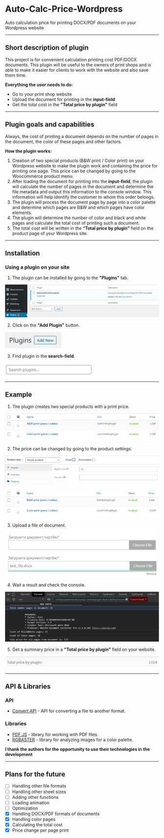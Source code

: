# Auto-Calc-Price-Wordpress
Auto calculation price for printing DOCX/PDF documents on your Wordpress website 
____
## Short description of plugin
This project is for convenient calculation printing cost PDF/DOCX documents. This plugin will be useful to the owners of print shops and is able to make it easier for clients to work with the website and also save them time.

**Everything the user needs to do:**
* Go to your print shop website
* Upload the document for printing in the **input-field**
* Get the total cost in the **"Total price by plugin"** field
____
## Plugin goals and capabilities
Always, the cost of printing a document depends on the number of pages in the document, the color of these pages and other factors.

**How the plugin works:**
1. Creation of two special products (B&W print / Color print) on your Wordpress website to make the plugin work and containing the price for printing one page. This price can be changed by going to the Woocommerce product menu.
2. After loading the document for printing into the **input-field**, the plugin will calculate the number of pages in the document and determine the file metadata and output this information to the console window. This information will help identify the customer to whom this order belongs.
3. The plugin will process the document page by page into a color palette and determine which pages are B&W and which pages have color elements.
4. The plugin will determine the number of color and black and white pages and calculate the total cost of printing such a document.
5. The total cost will be written in the **“Total price by plugin”** field on the product page of your Wordpress site.
____
## Installation
### Using a plugin on your site
1. The plugin can be installed by going to the **"Plugins"** tab.

![Plugin tab](https://github.com/neveleneves/AutoCalcPriceDocPlugin.Wordpress/blob/master/img/Plugins%20tab.PNG)

2. Click on the **"Add Plugin"** button.

![Add Plugin](https://github.com/neveleneves/AutoCalcPriceDocPlugin.Wordpress/blob/master/img/Add%20Plugins.PNG)

3. Find plugin in the **search-field**.

![Search plugin](https://github.com/neveleneves/AutoCalcPriceDocPlugin.Wordpress/blob/master/img/Search%20our%20plugin.PNG)
____
## Example
1. The plugin creates two special products with a print price.

![2 products](https://github.com/neveleneves/AutoCalcPriceDocPlugin.Wordpress/blob/master/img/Two%20products.PNG)

2. The price can be changed by going to the product settings.

![Change price](https://github.com/neveleneves/AutoCalcPriceDocPlugin.Wordpress/blob/master/img/Change%20price.PNG)

![Changed price](https://github.com/neveleneves/AutoCalcPriceDocPlugin.Wordpress/blob/master/img/Changed%20price.PNG)

3. Upload a file of document. 

![Input field](https://github.com/neveleneves/AutoCalcPriceDocPlugin.Wordpress/blob/master/img/Input%20field.PNG)
![Test](https://github.com/neveleneves/AutoCalcPriceDocPlugin.Wordpress/blob/master/img/Test%20file.PNG)

4. Wait a result and check the console.

![Console output](https://github.com/neveleneves/AutoCalcPriceDocPlugin.Wordpress/blob/master/img/Console%20output.PNG)

5. Get a summary price in a **"Total price by plugin"** field on your website.

![Summary](https://github.com/neveleneves/AutoCalcPriceDocPlugin.Wordpress/blob/master/img/Total%20by%20plugin.PNG)
____
## API & Libraries
### API
* [Convert API](https://www.convertapi.com/) - API for converting a file to another format.
### Libraries
* [PDF.JS](https://github.com/mozilla/pdf.js/) - library for working with PDF files.
* [RGBASTER](https://github.com/briangonzalez/rgbaster.js/) - library for analyzing images for a color palette.

**I thank the authors for the opportunity to use their technologies in the development**
____
## Plans for the future
- [ ] Handling other file formats
- [ ] Handling other sheet sizes
- [ ] Adding other functions
- [ ] Loading animation
- [ ] Optimization
- [X] Handling DOCX/PDF formats of documents
- [X] Handling color pages
- [X] Calculating the total cost
- [X] Price change per page print
